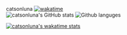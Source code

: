catsonluna
[![wakatime](https://wakatime.com/badge/user/65c2d7a3-d26a-4320-bdc8-8dc69f81b848.svg)](https://wakatime.com/@65c2d7a3-d26a-4320-bdc8-8dc69f81b848) \
![catsonluna's GitHub stats](https://github-readme-stats.vercel.app/api?username=catsonluna&show_icons=true&theme=radical)
![Github languges](https://github-readme-stats.vercel.app/api/top-langs/?username=catsonluna&layout=compact&theme=radical)

[![catsonluna's wakatime stats](https://github-readme-stats.vercel.app/api/wakatime?username=catsonluna&theme=radical)](https://github.com/anuraghazra/github-readme-stats)
